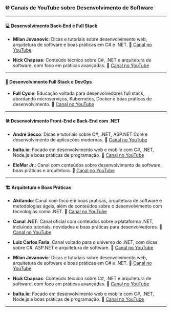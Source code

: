 ### 🌐 **Canais de YouTube sobre Desenvolvimento de Software**

---

#### 💻 **Desenvolvimento Back-End e Full Stack**

* **Milan Jovanovic**: Dicas e tutoriais sobre desenvolvimento web, arquitetura de software e boas práticas em C# e .NET.
  🔗 [Canal no YouTube](https://www.youtube.com/@MilanJovanovicTech)

* **Nick Chapsas**: Conteúdo técnico sobre C#, .NET e arquitetura de software, com foco em práticas avançadas.
  🔗 [Canal no YouTube](https://www.youtube.com/@nickchapsas)

---

#### 🚀 **Desenvolvimento Full Stack e DevOps**

* **Full Cycle**: Educação voltada para desenvolvedores full stack, abordando microserviços, Kubernetes, Docker e boas práticas de desenvolvimento.
  🔗 [Canal no YouTube](https://www.youtube.com/@FullCycle)

---

#### 🛠️ **Desenvolvimento Front-End e Back-End com .NET**

* **André Secco**: Dicas e tutoriais sobre C#, .NET, ASP.NET Core e desenvolvimento de aplicações modernas.
  🔗 [Canal no YouTube](https://www.youtube.com/c/Andr%C3%A9Secco)

* **balta.io**: Focado em desenvolvimento web e mobile com C#, .NET, Node.js e boas práticas de programação.
  🔗 [Canal no YouTube](https://www.youtube.com/@baltaio)

* **EleMar Jr.**: Canal com conteúdos sobre desenvolvimento de software, boas práticas e arquitetura.
  🔗 [Canal no YouTube](https://www.youtube.com/@elemarjr)

---

#### 🏗️ **Arquitetura e Boas Práticas**

* **Akitando**: Canal com foco em boas práticas, arquitetura de software e metodologias ágeis, além de conteúdos sobre o desenvolvimento com tecnologias como .NET.
  🔗 [Canal no YouTube](https://www.youtube.com/@Akitando)

* **Canal .NET**: Canal oficial com conteúdos sobre a plataforma .NET, incluindo tutoriais, novidades e boas práticas para desenvolvedores.
  🔗 [Canal no YouTube](https://www.youtube.com/@CanalDotNET)

* **Luiz Carlos Faria**: Canal voltado para o universo do .NET, com dicas sobre C#, ASP.NET e arquitetura de software.
  🔗 [Canal no YouTube](https://www.youtube.com/@luizcarlosfaria)

* **Milan Jovanovic**: Dicas e tutoriais sobre desenvolvimento web, arquitetura de software e boas práticas em C# e .NET.
  🔗 [Canal no YouTube](https://www.youtube.com/@MilanJovanovicTech)

* **Nick Chapsas**: Conteúdo técnico sobre C#, .NET e arquitetura de software, com foco em práticas avançadas.
  🔗 [Canal no YouTube](https://www.youtube.com/@nickchapsas)

* **balta.io**: Focado em desenvolvimento web e mobile com C#, .NET, Node.js e boas práticas de programação.
  🔗 [Canal no YouTube](https://www.youtube.com/@baltaio)

---
